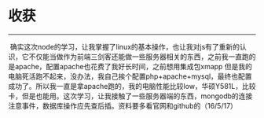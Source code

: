 # 收获
***
  确实这次node的学习，让我掌握了linux的基本操作，也让我对js有了重新的认识，它不仅能当做作为前端三剑客还能做一些服务器相关的东西，之前我一直跑的是apache，配置apache也花费了我好长时间，之前想用集成包xmapp 但是我的电脑死活跑不起来，没办法，我自己挨个配置php+apache+mysql，最终也配置成功了。所以我一直是拿apache跑的，我的电脑性能比较low，华硕Y581L，比较卡，但是也能用。这次学习，让我接触了一些服务器端的东西，mongodb的连接注意事件，数据库操作应先查后插。资料要多看官网和github的（16/5/17）

